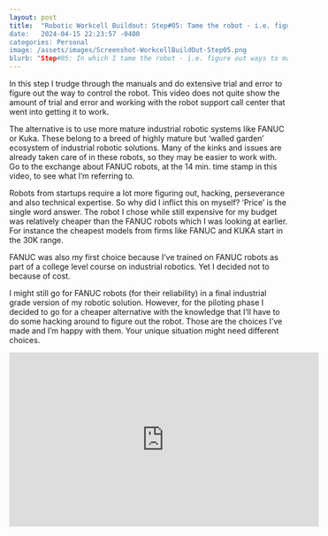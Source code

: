 ```yaml
---
layout: post
title:  "Robotic Workcell Buildout: Step#05: Tame the robot - i.e. figure out the ways to make the robot dance to my tunes”
date:   2024-04-15 22:23:57 -0400
categories: Personal
image: /assets/images/Screenshot-WorkcellBuildOut-Step05.png
blurb: "Step#05: In which I tame the robot - i.e. figure out ways to make the robot dance to my tunes..."
---
```


In this step I trudge through the manuals and do extensive trial and error to figure out the way to control the robot.
This video does not quite show the amount of trial and error and working with the robot support call center that went into getting it to work.

The alternative is to use more mature industrial robotic systems like FANUC or Kuka. These belong to a breed of highly mature but ‘walled garden’ ecosystem of industrial robotic solutions. Many of the kinks and issues are already taken care of in these robots, so they may be easier to work with. Go to the exchange about FANUC robots, at the 14 min. time stamp in this video, to see what I’m referring to.

Robots from startups require a lot more figuring out, hacking,  perseverance and also technical expertise. So why did I inflict this on myself? ‘Price’ is the single word answer. The robot I chose while still expensive for my budget was relatively cheaper than the FANUC robots which I was looking at earlier. For instance the cheapest models from firms like FANUC and KUKA start in the 30K range.

FANUC was also my first choice because I’ve trained on FANUC robots as part of a college level course on industrial robotics. Yet I decided not to because of cost. 

I might still go for FANUC robots (for their reliability) in a final industrial grade version of my robotic solution. However, for the piloting phase I decided to go for a cheaper alternative with the  knowledge that I’ll have to do some hacking around to figure out the robot. Those are the choices I’ve made and I’m happy with them. Your unique situation might need different choices.



<!-- Embed the YouTube video here -->
<div class="video-container">
<iframe width="560" height="315" src="https://www.youtube.com/embed/I38oKfu_7nI?si=kBC6A0czIj_lAlnx" title="YouTube video player" frameborder="0" allow="accelerometer; autoplay; clipboard-write; encrypted-media; gyroscope; picture-in-picture; web-share" referrerpolicy="strict-origin-when-cross-origin" allowfullscreen></iframe>
</div>
